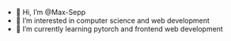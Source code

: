 - 👋 Hi, I’m @Max-Sepp
- 👀 I’m interested in computer science and web development
- 🌱 I’m currently learning pytorch and frontend web development
<!---
- 💞️ I’m looking to collaborate on ...
- 📫 How to reach me ... 
--->

<!---
Max-Sepp/Max-Sepp is a ✨ special ✨ repository because its `README.md` (this file) appears on your GitHub profile.
You can click the Preview link to take a look at your changes.
--->
